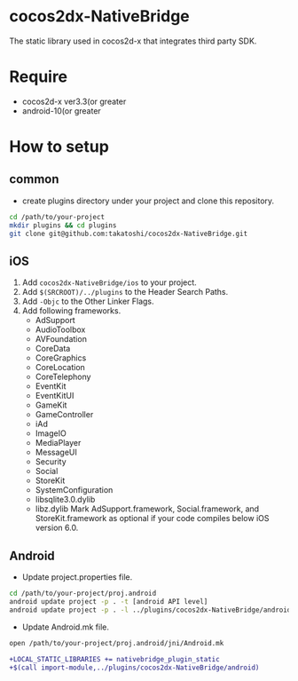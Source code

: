 cocos2dx-NativeBridge
=====================

The static library used in cocos2d-x that integrates third party SDK.

# Require
* cocos2d-x ver3.3(or greater
* android-10(or greater

# How to setup

## common
* create plugins directory under your project and clone this repository.

```sh
cd /path/to/your-project
mkdir plugins && cd plugins
git clone git@github.com:takatoshi/cocos2dx-NativeBridge.git
```

## iOS
1. Add `cocos2dx-NativeBridge/ios` to your project.
2. Add `$(SRCROOT)/../plugins` to the Header Search Paths.
3. Add `-Objc` to the Other Linker Flags.
4. Add following frameworks.
   * AdSupport
   * AudioToolbox
   * AVFoundation
   * CoreData
   * CoreGraphics
   * CoreLocation
   * CoreTelephony
   * EventKit
   * EventKitUI
   * GameKit
   * GameController
   * iAd
   * ImageIO
   * MediaPlayer
   * MessageUI
   * Security
   * Social
   * StoreKit
   * SystemConfiguration
   * libsqlite3.0.dylib
   * libz.dylib
Mark AdSupport.framework, Social.framework, and StoreKit.framework as optional if your code compiles below iOS version 6.0.

## Android
* Update project.properties file.

```sh
cd /path/to/your-project/proj.android
android update project -p . -t [android API level]
android update project -p . -l ../plugins/cocos2dx-NativeBridge/android/java
```

* Update Android.mk file.

```sh
open /path/to/your-project/proj.android/jni/Android.mk
```

```diff
+LOCAL_STATIC_LIBRARIES += nativebridge_plugin_static
+$(call import-module,../plugins/cocos2dx-NativeBridge/android)
```

